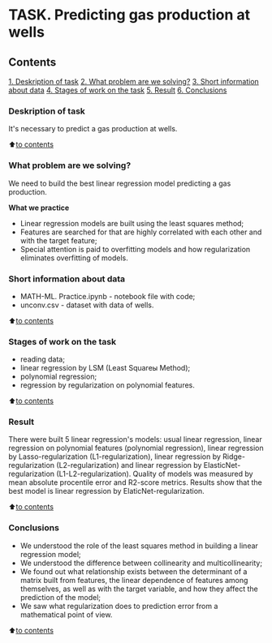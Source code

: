 # TASK. Predicting gas production at wells

## Contents
[1. Deskription of task](https://github.com/Odomari/homework_sf_data_science/tree/master/LinearAlgebraInLinearMethods/README.md#Deskription-of-task)
[2. What problem are we solving?](https://github.com/Odomari/homework_sf_data_science/tree/master/LinearAlgebraInLinearMethods/README.md#What-problem-are-we-solving?)
[3. Short information about data](https://github.com/Odomari/homework_sf_data_science/tree/master/LinearAlgebraInLinearMethods/README.md#Short-information-about-data)
[4. Stages of work on the task](https://github.com/Odomari/homework_sf_data_science/tree/master/LinearAlgebraInLinearMethods/README.md#Stages-of-work-on-the-task)
[5. Result](https://github.com/Odomari/homework_sf_data_science/tree/master/LinearAlgebraInLinearMethods/README.md#Result)
[6. Conclusions](https://github.com/Odomari/homework_sf_data_science/tree/master/LinearAlgebraInLinearMethods/README.md#Conclusions)

### Deskription of task
It's necessary to predict a gas production at wells.

:arrow_up:[to contents](https://github.com/Odomari/homework_sf_data_science/tree/master/LinearAlgebraInLinearMethods/README.md#Contents)

### What problem are we solving?
We need to build the best linear regression model predicting a gas production.

**What we practice**
- Linear regression models are built using the least squares method;
- Features are searched for that are highly correlated with each other and with the target feature;
- Special attention is paid to overfitting models and how regularization eliminates overfitting of models.

### Short information about data
- MATH-ML. Practice.ipynb - notebook file with code;
- unconv.csv - dataset with data of wells.

:arrow_up:[to contents](https://github.com/Odomari/homework_sf_data_science/tree/master/LinearAlgebraInLinearMethods/README.md#Contents)

### Stages of work on the task
- reading data;
- linear regression by LSM (Least Squareы Method);
- polynomial regression;
- regression by regularization on polynomial features.

:arrow_up:[to contents](https://github.com/Odomari/homework_sf_data_science/tree/master/LinearAlgebraInLinearMethods/README.md#Contents)

### Result
There were built 5 linear regression's models: usual linear regression, linear regression on polynomial features (polynomial regression), linear regression by Lasso-regularization (L1-regularization), linear regression by Ridge-regularization (L2-regularization) and linear regression by ElasticNet-regularization (L1-L2-regularization). Quality of models was measured by mean absolute procentile error and R2-score metrics. Results show that the best model is linear regression by ElaticNet-regularization.

:arrow_up:[to contents](https://github.com/Odomari/homework_sf_data_science/tree/master/LinearAlgebraInLinearMethods/README.md#Contents)

### Conclusions
- We understood the role of the least squares method in building a linear regression model;
- We understood the difference between collinearity and multicollinearity;
- We found out what relationship exists between the determinant of a matrix built from features, the linear dependence of features among themselves, as well as with the target variable, and how they affect the prediction of the model;
- We saw what regularization does to prediction error from a mathematical point of view.

:arrow_up:[to contents](https://github.com/Odomari/homework_sf_data_science/tree/master/LinearAlgebraInLinearMethods/README.md#Contents)